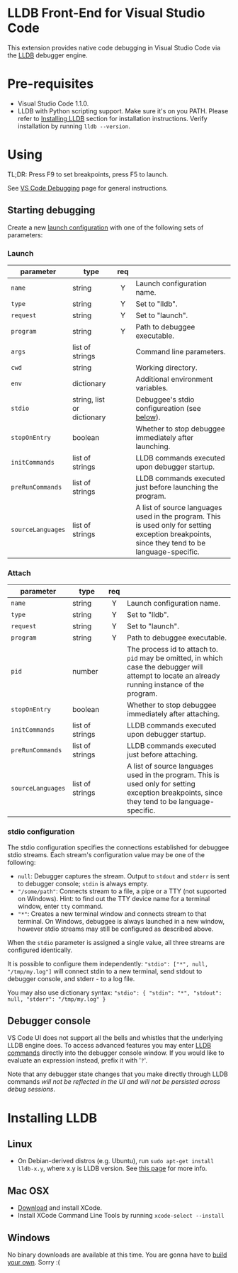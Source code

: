 LLDB Front-End for Visual Studio Code
==========

This extension provides native code debugging in Visual Studio Code via the [LLDB](http://lldb.llvm.org/) debugger engine.

# Pre-requisites
- Visual Studio Code 1.1.0.
- LLDB with Python scripting support.  Make sure it's on you PATH.
  Please refer to [Installing LLDB](#installing-lldb) section for installation instructions.
  Verify installation by running `lldb --version`.

# Using
TL;DR: Press F9 to set breakpoints, press F5 to launch.

See [VS Code Debugging](https://code.visualstudio.com/Docs/editor/debugging) page for general instructions.

## Starting debugging
Create a new [launch configuration](https://code.visualstudio.com/Docs/editor/debugging#_launch-configurations)
with one of the following sets of parameters:

### Launch
|parameter|type|req |         |
|---------|----|:--:|---------|
|`name`   |string|Y| Launch configuration name.|
|`type`   |string|Y| Set to "lldb".|
|`request`|string|Y| Set to "launch".|
|`program`|string|Y| Path to debuggee executable.|
|`args`   |list of strings|| Command line parameters.|
|`cwd`    |string|| Working directory.|
|`env`    |dictionary|| Additional environment variables.|
|`stdio`  |string, list or dictionary|| Debuggee's stdio configureation (see [below](#stdio-configuration)).|
|`stopOnEntry`  |boolean|| Whether to stop debuggee immediately after launching.|
|`initCommands` |list of strings|| LLDB commands executed upon debugger startup.|
|`preRunCommands`|list of strings|| LLDB commands executed just before launching the program.|
|`sourceLanguages`|list of strings|| A list of source languages used in the program. This is used only for setting exception breakpoints, since they tend to be language-specific.|

### Attach
|parameter|type|req |         |
|---------|----|:--:|---------|
|`name`   |string|Y| Launch configuration name.|
|`type`   |string|Y| Set to "lldb".|
|`request`|string|Y| Set to "launch".|
|`program`|string|Y| Path to debuggee executable.|
|`pid`    |number|| The process id to attach to.  `pid` may be omitted, in which case the debugger will attempt to locate an already running instance of the program.|
|`stopOnEntry`  |boolean|| Whether to stop debuggee immediately after attaching.|
|`initCommands` |list of strings|| LLDB commands executed upon debugger startup.|
|`preRunCommands`|list of strings|| LLDB commands executed just before attaching.|
|`sourceLanguages`|list of strings|| A list of source languages used in the program. This is used only for setting exception breakpoints, since they tend to be language-specific.|
### stdio configuration
The stdio configuration specifies the connections established for debuggee stdio streams.
Each stream's configuration value may be one of the following:
- `null`: Debugger captures the stream.  Output to `stdout` and `stderr` is sent to debugger console;
  `stdin` is always empty.
- `"/some/path"`: Connects stream to a file, a pipe or a TTY (not supported on Windows).
Hint: to find out the TTY device name for a terminal window, enter `tty` command.
- `"*"`: Creates a new terminal window and connects stream to that terminal.
  On Windows, debuggee is always launched in a new window, however stdio streams may still be configured as described above.


When the `stdio` parameter is assigned a single value, all three streams are configured identically.

It is possible to configure them independently: `"stdio": ["*", null, "/tmp/my.log"]`
will connect stdin to a new terminal, send stdout to debugger console, and stderr - to a log file.

You may also use dictionary syntax: `"stdio": { "stdin": "*", "stdout": null, "stderr": "/tmp/my.log" }`

## Debugger console
VS Code UI does not support all the bells and whistles that the underlying LLDB engine does. To access advanced features
you may enter [LLDB commands](http://lldb.llvm.org/tutorial.html) directly into the debugger console window.
If you would like to evaluate an expression instead, prefix it with '`?`'.

Note that any debugger state changes that you make directly through LLDB commands *will not be reflected in the UI
and will not be persisted across debug sessions*.

# Installing LLDB
## Linux
- On Debian-derived distros (e.g. Ubuntu), run `sudo apt-get install lldb-x.y`, where x.y is LLDB version.
  See [this page](http://llvm.org/apt/) for more info.

## Mac OSX
- [Download](https://developer.apple.com/xcode/download/) and install XCode.
- Install XCode Command Line Tools by running `xcode-select --install`

## Windows
No binary downloads are available at this time.
You are gonna have to [build your own](http://lldb.llvm.org/build.html#BuildingLldbOnWindows).  Sorry :(
